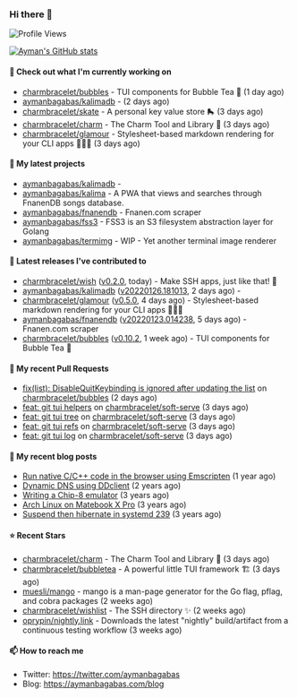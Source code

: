 ### Hi there 👋

![Profile Views](https://komarev.com/ghpvc/?username=aymanbagabas&label=PROFILE+VIEWS)

[![Ayman's GitHub stats](https://github-readme-stats.vercel.app/api?username=aymanbagabas&count_private=true&show_icons=true)](https://github.com/anuraghazra/github-readme-stats)

#### 👷 Check out what I'm currently working on

- [charmbracelet/bubbles](https://github.com/charmbracelet/bubbles) - TUI components for Bubble Tea 🍡 (1 day ago)
- [aymanbagabas/kalimadb](https://github.com/aymanbagabas/kalimadb) -  (2 days ago)
- [charmbracelet/skate](https://github.com/charmbracelet/skate) - A personal key value store 🛼 (3 days ago)
- [charmbracelet/charm](https://github.com/charmbracelet/charm) - The Charm Tool and Library 🌟 (3 days ago)
- [charmbracelet/glamour](https://github.com/charmbracelet/glamour) - Stylesheet-based markdown rendering for your CLI apps 💇🏻‍♀️ (3 days ago)

#### 🌱 My latest projects

- [aymanbagabas/kalimadb](https://github.com/aymanbagabas/kalimadb) - 
- [aymanbagabas/kalima](https://github.com/aymanbagabas/kalima) - A PWA that views and searches through FnanenDB songs database.
- [aymanbagabas/fnanendb](https://github.com/aymanbagabas/fnanendb) - Fnanen.com scraper
- [aymanbagabas/fss3](https://github.com/aymanbagabas/fss3) - FSS3 is an S3 filesystem abstraction layer for Golang
- [aymanbagabas/termimg](https://github.com/aymanbagabas/termimg) - WIP - Yet another terminal image renderer

#### 🔭 Latest releases I've contributed to

- [charmbracelet/wish](https://github.com/charmbracelet/wish) ([v0.2.0](https://github.com/charmbracelet/wish/releases/tag/v0.2.0), today) - Make SSH apps, just like that! 💫
- [aymanbagabas/kalimadb](https://github.com/aymanbagabas/kalimadb) ([v20220126.181013](https://github.com/aymanbagabas/kalimadb/releases/tag/v20220126.181013), 2 days ago) - 
- [charmbracelet/glamour](https://github.com/charmbracelet/glamour) ([v0.5.0](https://github.com/charmbracelet/glamour/releases/tag/v0.5.0), 4 days ago) - Stylesheet-based markdown rendering for your CLI apps 💇🏻‍♀️
- [aymanbagabas/fnanendb](https://github.com/aymanbagabas/fnanendb) ([v20220123.014238](https://github.com/aymanbagabas/fnanendb/releases/tag/v20220123.014238), 5 days ago) - Fnanen.com scraper
- [charmbracelet/bubbles](https://github.com/charmbracelet/bubbles) ([v0.10.2](https://github.com/charmbracelet/bubbles/releases/tag/v0.10.2), 1 week ago) - TUI components for Bubble Tea 🍡

#### 🔨 My recent Pull Requests

- [fix(list): DisableQuitKeybinding is ignored after updating the list](https://github.com/charmbracelet/bubbles/pull/108) on [charmbracelet/bubbles](https://github.com/charmbracelet/bubbles) (2 days ago)
- [feat: git tui helpers](https://github.com/charmbracelet/soft-serve/pull/78) on [charmbracelet/soft-serve](https://github.com/charmbracelet/soft-serve) (3 days ago)
- [feat: git tui tree](https://github.com/charmbracelet/soft-serve/pull/77) on [charmbracelet/soft-serve](https://github.com/charmbracelet/soft-serve) (3 days ago)
- [feat: git tui refs](https://github.com/charmbracelet/soft-serve/pull/76) on [charmbracelet/soft-serve](https://github.com/charmbracelet/soft-serve) (3 days ago)
- [feat: git tui log](https://github.com/charmbracelet/soft-serve/pull/75) on [charmbracelet/soft-serve](https://github.com/charmbracelet/soft-serve) (3 days ago)

#### 📜 My recent blog posts

- [Run native C/C&#43;&#43; code in the browser using Emscripten](https://aymanbagabas.com/blog/2020/11/18/run-native-c-c&#43;&#43;-code-in-the-browser-using-emscripten.html) (1 year ago)
- [Dynamic DNS using DDclient](https://aymanbagabas.com/blog/2019/02/16/dynamic-dns-using-ddclient.html) (2 years ago)
- [Writing a Chip-8 emulator](https://aymanbagabas.com/blog/2018/09/17/chip-8-emulator.html) (3 years ago)
- [Arch Linux on Matebook X Pro](https://aymanbagabas.com/blog/2018/07/23/archlinux-on-matebook-x-pro.html) (3 years ago)
- [Suspend then hibernate in systemd 239](https://aymanbagabas.com/blog/2018/07/18/suspend-then-hibernate.html) (3 years ago)

#### ⭐ Recent Stars

- [charmbracelet/charm](https://github.com/charmbracelet/charm) - The Charm Tool and Library 🌟 (3 days ago)
- [charmbracelet/bubbletea](https://github.com/charmbracelet/bubbletea) - A powerful little TUI framework 🏗 (3 days ago)
- [muesli/mango](https://github.com/muesli/mango) - mango is a man-page generator for the Go flag, pflag, and cobra packages (2 weeks ago)
- [charmbracelet/wishlist](https://github.com/charmbracelet/wishlist) - The SSH directory ✨ (2 weeks ago)
- [oprypin/nightly.link](https://github.com/oprypin/nightly.link) - Downloads the latest &#34;nightly&#34; build/artifact from a continuous testing workflow (3 weeks ago)

#### 📫 How to reach me

- Twitter: https://twitter.com/aymanbagabas
- Blog: https://aymanbagabas.com/blog
